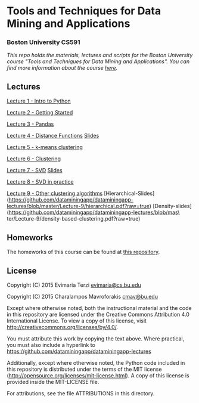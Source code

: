 # Tools and Techniques for Data Mining and Applications
### Boston University CS591
*This repo holds the materials, lectures and scripts for the Boston University course "Tools and Techniques for Data Mining and Applications". You can find more information about the course [here](http://cs-people.bu.edu/evimaria/datascience.html).*

## Lectures
[Lecture 1 - Intro to Python](http://nbviewer.ipython.org/github/dataminingapp/dataminingapp-lectures/blob/master/Lecture-1/Intro%20to%20Python.ipynb)

[Lecture 2 - Getting Started](http://nbviewer.ipython.org/github/dataminingapp/dataminingapp-lectures/blob/master/Lecture-2/Getting-Started.ipynb)

[Lecture 3 - Pandas](http://nbviewer.ipython.org/github/dataminingapp/dataminingapp-lectures/blob/master/Lecture-3/Getting-to-know-your-data-with-Pandas.ipynb)

[Lecture 4 - Distance Functions](http://nbviewer.ipython.org/github/dataminingapp/dataminingapp-lectures/blob/master/Lecture-4/Distance-Functions.ipynb) [Slides](https://github.com/dataminingapp/dataminingapp-lectures/blob/master/Lecture-4/distance-functions.pdf?raw=true)

[Lecture 5 - k-means clustering](https://github.com/dataminingapp/dataminingapp-lectures/blob/master/Lecture-5/kmeanspp.pdf?raw=true)

[Lecture 6 - Clustering](http://nbviewer.ipython.org/github/dataminingapp/dataminingapp-lectures/blob/master/Lecture-6/Clustering.ipynb)


[Lecture 7 - SVD](http://nbviewer.ipython.org/github/dataminingapp/dataminingapp-lectures/blob/master/Lecture-7/SVD-I.ipynb) [Slides](https://github.com/dataminingapp/dataminingapp-lectures/blob/master/Lecture-7/SVD.pdf?raw=true)

[Lecture 8 - SVD in practice](http://nbviewer.ipython.org/github/dataminingapp/dataminingapp-lectures/blob/master/Lecture-8/SVD-II.ipynb) 

[Lecture 9 - Other clustering algorithms](http://nbviewer.ipython.org/github/dataminingapp/dataminingapp-lectures/blob/master/Lecture-9/Other-Clustering-Algorithms.ipynb) [Hierarchical-Slides] (https://github.com/dataminingapp/dataminingapp-lectures/blob/master/Lecture-9/hierarchical.pdf?raw=true) [Density-slides] (https://github.com/dataminingapp/dataminingapp-lectures/blob/mas\
ter/Lecture-9/density-based-clustering.pdf?raw=true)


## Homeworks
The homeworks of this course can be found at [this repository](https://github.com/dataminingapp/spring-2015-homeworks).

## License
Copyright (C) 2015 Evimaria Terzi <evimaria@cs.bu.edu>

Copyright (C) 2015 Charalampos Mavroforakis <cmav@bu.edu>

Except where otherwise noted, both the instructional material and the code in 
this repository are licensed under the Creative Commons Attribution 4.0 
International License. To view a copy of this license, visit 
http://creativecommons.org/licenses/by/4.0/.

You must attribute this work by copying the text above. Where 
practical, you must also include a hyperlink to 
https://github.com/dataminingapp/dataminingapp-lectures

Additionally, except where otherwise noted, the Python code included in this 
repository is distributed under the terms of the MIT license 
(http://opensource.org/licenses/mit-license.html). A copy of this license is
provided inside the MIT-LICENSE file.

For attributions, see the file ATTRIBUTIONS in this directory.
